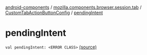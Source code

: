[android-components](../../index.md) / [mozilla.components.browser.session.tab](../index.md) / [CustomTabActionButtonConfig](index.md) / [pendingIntent](./pending-intent.md)

# pendingIntent

`val pendingIntent: <ERROR CLASS>` [(source)](https://github.com/mozilla-mobile/android-components/blob/master/components/browser/session/src/main/java/mozilla/components/browser/session/tab/CustomTabConfig.kt#L196)